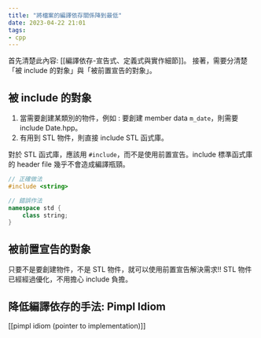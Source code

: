 ```yaml
---
title: "將檔案的編譯依存關係降到最低"
date: 2023-04-22 21:01
tags:
- cpp 
---
```


首先清楚此內容: [[編譯依存-宣告式、定義式與實作細節]]。
接著，需要分清楚「被 include 的對象」與「被前置宣告的對象」。

## 被 include 的對象
1. 當需要創建某類別的物件，例如 : 要創建 member data `m_date`，則需要 include Date.hpp。
2. 有用到 STL 物件，則直接 include STL 函式庫。

對於 STL 函式庫，應該用 `#include`，而不是使用前置宣告。include 標準函式庫的 header file 幾乎不會造成編譯瓶頸。

```c++
// 正確做法
#include <string>

// 錯誤作法
namespace std {
	class string;
}
```

## 被前置宣告的對象
只要不是要創建物件，不是 STL 物件，就可以使用前置宣告解決需求!! 
STL 物件已經經過優化，不用擔心 include 負擔。

## 降低編譯依存的手法: Pimpl Idiom

[[pimpl idiom (pointer to implementation)]]
